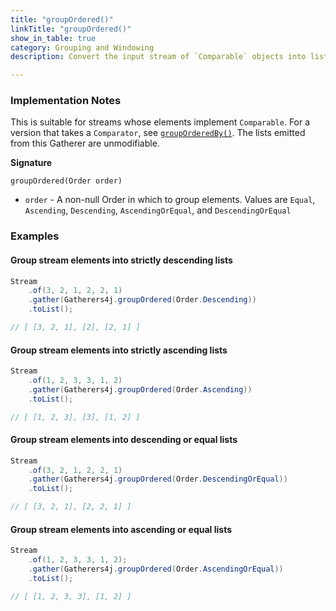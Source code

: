 ```yaml
---
title: "groupOrdered()"
linkTitle: "groupOrdered()"
show_in_table: true
category: Grouping and Windowing
description: Convert the input stream of `Comparable` objects into lists of ordered objects.

---
```


### Implementation Notes

This is suitable for streams whose elements implement `Comparable`. For a version that takes a `Comparator`, see [`groupOrderedBy()`](/gatherers4j/gatherers/grouping-and-windowing/grouporderedby/).
The lists emitted from this Gatherer are unmodifiable. 

**Signature**

`groupOrdered(Order order)`
* `order` - A non-null Order in which to group elements. Values are `Equal`, `Ascending`, `Descending`, `AscendingOrEqual`, and `DescendingOrEqual`

### Examples

#### Group stream elements into strictly descending lists

```java
Stream
    .of(3, 2, 1, 2, 2, 1)
    .gather(Gatherers4j.groupOrdered(Order.Descending))
    .toList();

// [ [3, 2, 1], [2], [2, 1] ]
```

#### Group stream elements into strictly ascending lists

```java
Stream
    .of(1, 2, 3, 3, 1, 2)
    .gather(Gatherers4j.groupOrdered(Order.Ascending))
    .toList();

// [ [1, 2, 3], [3], [1, 2] ]
```

#### Group stream elements into descending or equal lists

```java
Stream
    .of(3, 2, 1, 2, 2, 1)
    .gather(Gatherers4j.groupOrdered(Order.DescendingOrEqual))
    .toList();

// [ [3, 2, 1], [2, 2, 1] ]
```

#### Group stream elements into ascending or equal lists

```java
Stream
    .of(1, 2, 3, 3, 1, 2);
    .gather(Gatherers4j.groupOrdered(Order.AscendingOrEqual))
    .toList();

// [ [1, 2, 3, 3], [1, 2] ]
```
